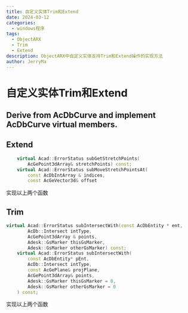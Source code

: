```yaml
---
title: 自定义实体Trim和Extend
date: 2024-03-12
categories:
  - windows程序
tags:
  - ObjectARX
  - Trim
  - Extend
description: ObjectARX中自定义实体支持Trim和Extend操作的实现方法
author: JerryMa
---
```


# 自定义实体Trim和Extend

## Derive from AcDbCurve and implement AcDbCurve virtual members.

## Extend

```cpp
	virtual Acad::ErrorStatus subGetStretchPoints(
		AcGePoint3dArray& stretchPoints) const;
	virtual Acad::ErrorStatus subMoveStretchPointsAt(
		const AcDbIntArray & indices,
		const AcGeVector3d& offset
```

实现以上两个函数

## Trim

```cpp
virtual Acad::ErrorStatus subIntersectWith(const AcDbEntity * ent,
		AcDb::Intersect intType,
		AcGePoint3dArray & points,
		Adesk::GsMarker thisGsMarker,
		Adesk::GsMarker otherGsMarker) const;
	virtual Acad::ErrorStatus subIntersectWith(
		const AcDbEntity* pEnt,
		AcDb::Intersect intType,
		const AcGePlane& projPlane,
		AcGePoint3dArray& points,
		Adesk::GsMarker thisGsMarker = 0,
		Adesk::GsMarker otherGsMarker = 0
	) const;
```

实现以上两个函数




